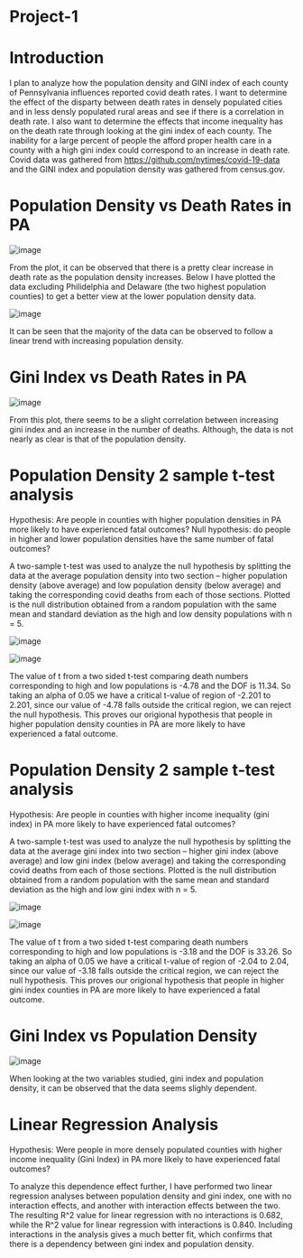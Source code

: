 # Project-1
# Introduction
I plan to analyze how the population density and GINI index of each county of Pennsylvania influences reported covid death rates. I want to determine the effect of the disparty between death rates in densely populated cities and in less densly populated rural areas and see if there is a correlation in death rate. I also want to determine the effects that income inequality has on the death rate through looking at the gini index of each county. The inability for a large percent of people the afford proper health care in a county with a high gini index could correspond to an increase in death rate. Covid data was gathered from https://github.com/nytimes/covid-19-data and the GINI index and population density was gathered from census.gov.

# Population Density vs Death Rates in PA
![image](https://user-images.githubusercontent.com/112734081/197607823-711deb80-2464-4f65-9932-26d91bee673e.png)

From the plot, it can be observed that there is a pretty clear increase in death rate as the population density increases. Below I have plotted the data excluding Philidelphia and Delaware (the two highest population counties) to get a better view at the lower population density data.

![image](https://user-images.githubusercontent.com/112734081/197607883-422911e5-6999-4fc3-b76f-d457a4d028b2.png)

It can be seen that the majority of the data can be observed to follow a linear trend with increasing population density.

# Gini Index vs Death Rates in PA
![image](https://user-images.githubusercontent.com/112734081/197309584-8008816d-745b-4060-b1b1-5e168fad9f60.png)

From this plot, there seems to be a slight correlation between increasing gini index and an increase in the number of deaths. Although, the data is not nearly as clear is that of the population density.

# Population Density 2 sample t-test analysis
Hypothesis: Are people in counties with higher population densities in PA more likely to have experienced fatal outcomes?
Null hypothesis: do people in higher and lower population densities have the same number of fatal outcomes?

A two-sample t-test was used to analyze the null hypothesis by splitting the data at the average population density into two section – higher population density (above average) and low population density (below average) and taking the corresponding covid deaths from each of those sections. Plotted is the null distribution obtained from a random population with the same mean and standard deviation as the high and low density populations with n = 5.

![image](https://user-images.githubusercontent.com/112734081/197684219-6f94aae1-1b13-4d9a-8199-8180f60a0e2a.png)

![image](https://user-images.githubusercontent.com/112734081/197684239-473db255-8ab9-4e71-838d-45072d9e6b71.png)

The value of t from a two sided t-test comparing death numbers corresponding to high and low populations is -4.78 and the DOF is 11.34. So taking an alpha of 0.05 we have a critical t-value of region of -2.201 to 2.201, since our value of -4.78 falls outside the critical region, we can reject the null hypothesis. This proves our origional hypothesis that people in higher population density counties in PA are more likely to have experienced a fatal outcome.

# Population Density 2 sample t-test analysis
Hypothesis: Are people in counties with higher income inequality (gini index) in PA more likely to have experienced fatal outcomes?

A two-sample t-test was used to analyze the null hypothesis by splitting the data at the average gini index into two section – higher gini index (above average) and low gini index (below average) and taking the corresponding covid deaths from each of those sections. Plotted is the null distribution obtained from a random population with the same mean and standard deviation as the high and low gini index with n = 5.

![image](https://user-images.githubusercontent.com/112734081/197685072-2c04f02c-3329-4054-9501-f590094a8a48.png)

![image](https://user-images.githubusercontent.com/112734081/197685114-ef8befa5-e496-4645-be0a-f095d1859946.png)

The value of t from a two sided t-test comparing death numbers corresponding to high and low populations is -3.18 and the DOF is 33.26. So taking an alpha of 0.05 we have a critical t-value of region of -2.04 to 2.04, since our value of -3.18 falls outside the critical region, we can reject the null hypothesis. This proves our origional hypothesis that people in higher gini index counties in PA are more likely to have experienced a fatal outcome.

# Gini Index vs Population Density
![image](https://user-images.githubusercontent.com/112734081/197607960-14f928ad-6e7f-4e7d-982d-c5a7b0fc4a62.png)

When looking at the two variables studied, gini index and population density, it can be observed that the data seems slighly dependent.

# Linear Regression Analysis
Hypothesis: Were people in more densely populated counties with higher income inequality (Gini Index) in PA more likely to have experienced fatal outcomes?

To analyze this dependence effect further, I have performed two linear regression analyses between population density and gini index, one with no interaction effects, and another with interaction effects between the two. The resulting R^2 value for linear regression with no interactions is 0.682, while the R^2 value for linear regression with interactions is 0.840. Including interactions in the analysis gives a much better fit, which confirms that there is a dependency between gini index and population density.
